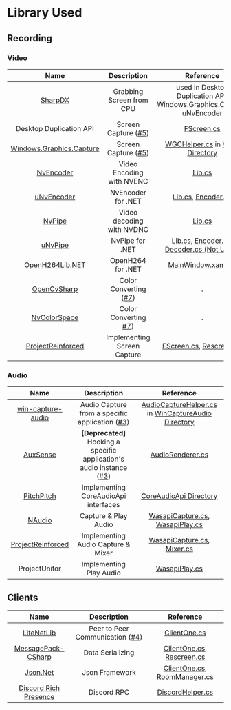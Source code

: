 # Library Used
## Recording
### Video
|Name|Description|Reference|
|:---:|:---:|:---:|
|[SharpDX](http://sharpdx.org/)|Grabbing Screen from CPU|used in Desktop Duplication API, Windows.Graphics.Capture, uNvEncoder|
|Desktop Duplication API|Screen Capture ([#5](../../../issues/5))|[FScreen.cs](../Recording/Video/FScreen.cs)|
|[Windows.Graphics.Capture](https://github.com/Microsoft/Windows.UI.Composition-Win32-Samples/tree/master/dotnet/WPF/ScreenCapture)|Screen Capture ([#5](../../../issues/5))|[WGCHelper.cs](../Recording/Video/WGC/WGCHelper.cs) in [WGC Directory](../../../tree/main/Recording/Video/WGC)|
|[NvEncoder](https://github.com/NVIDIA/video-sdk-samples/blob/master/Samples/NvCodec/NvEncoder/NvEncoder.cpp)|Video Encoding with NVENC|[Lib.cs](../Recording/Video/NvEncoder/Lib.cs)|
|[uNvEncoder](https://github.com/hecomi/uNvEncoder)|NvEncoder for .NET|[Lib.cs](../Recording/Video/NvEncoder/Lib.cs), [Encoder.cs](../Recording/Video/NvEncoder/Encoder.cs)|
|[NvPipe](https://github.com/NVIDIA/NvPipe/blob/master/README.deprecated.md)|Video decoding with NVDNC|[Lib.cs](../Recording/Video/NvPipe/Lib.cs)|
|[uNvPipe](https://github.com/hecomi/uNvPipe)|NvPipe for .NET|[Lib.cs](../Recording/Video/NvPipe/Lib.cs), [Encoder.cs](../Recording/Video/NvPipe/Encoder.cs), [Decoder.cs (Not Used)](../Recording/Video/NvPipe/Decoder.cs)|
|[OpenH264Lib.NET](https://github.com/secile/OpenH264Lib.NET)|OpenH264 for .NET|[MainWindow.xaml.cs](../MainWindow.xaml.cs)|
|[OpenCvSharp](https://github.com/shimat/opencvsharp)|Color Converting ([#7](../../../issues/7))|.|
|[NvColorSpace](https://github.com/MineEric64/NvColorSpace)|Color Converting [#7](../../../issues/7))|.|
|[ProjectReinforced](https://github.com/Luigi38/ProjectReinforced)|Implementing Screen Capture|[FScreen.cs](../Recording/Video/FScreen.cs), [Rescreen.cs](../Recording/Video/Rescreen.cs)|

### Audio
|Name|Description|Reference|
|:---:|:---:|:---:|
|[win-capture-audio](https://github.com/bozbez/win-capture-audio)|Audio Capture from a specific application ([#3](../../../issues/3))|[AudioCaptureHelper.cs](../Recording/Audio/WinCaptureAudio/AudioCaptureHelper.cs) in [WinCaptureAudio Directory](../../../tree/main/Recording/Audio/WinCaptureAudio)|
|[AuxSense](https://github.com/SirusDoma/AuxSense)|**[Deprecated]** Hooking a specific application's audio instance ([#3](../../../issues/3))|[AudioRenderer.cs](../Recording/Audio/AudioRender/AudioRenderer.cs)|
|[PitchPitch](https://github.com/davinx/PitchPitch)|Implementing CoreAudioApi interfaces|[CoreAudioApi Directory](../../../tree/main/Recording/Audio/AudioRender/Types)|
|[NAudio](https://github.com/naudio/NAudio)|Capture & Play Audio|[WasapiCapture.cs](../Recording/Audio/Wasapi/WasapiCapture.cs), [WasapiPlay.cs](../Recording/Audio/Wasapi/WasapiPlay.cs)|
|[ProjectReinforced](https://github.com/Luigi38/ProjectReinforced)|Implementing Audio Capture & Mixer|[WasapiCapture.cs](../Recording/Audio/Wasapi/WasapiCapture.cs), [Mixer.cs](../Recording/Audio/WinCaptureAudio/Mixer.cs)|
|ProjectUnitor|Implementing Play Audio|[WasapiPlay.cs](../Recording/Audio/Wasapi/WasapiPlay.cs)|

## Clients
|Name|Description|Reference|
|:---:|:---:|:---:|
|[LiteNetLib](https://github.com/RevenantX/LiteNetLib)|Peer to Peer Communication ([#4](../../../issues/4))|[ClientOne.cs](../Clients/ClientOne.cs)|
|[MessagePack-CSharp](https://github.com/neuecc/MessagePack-CSharp)|Data Serializing|[ClientOne.cs](../Clients/ClientOne.cs), [Rescreen.cs](../Recording/Video/Rescreen.cs)|
|[Json.Net](https://www.newtonsoft.com/json)|Json Framework|[ClientOne.cs](../Clients//ClientOne.cs), [RoomManager.cs](../Rooms/RoomManager.cs)|
|[Discord Rich Presence](https://github.com/Lachee/discord-rpc-csharp)|Discord RPC|[DiscordHelper.cs](../Clients/DiscordHelper.cs)|
